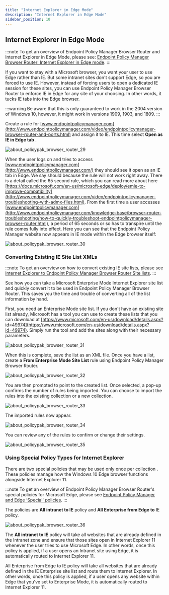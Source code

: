 ```yaml
---
title: "Internet Explorer in Edge Mode"
description: "Internet Explorer in Edge Mode"
sidebar_position: 10
---
```


## Internet Explorer in Edge Mode

:::note
To get an overview of Endpoint Policy Manager Browser Router and Internet Explorer in Edge
Mode, please see:
[Endpoint Policy Manager Browser Router: Internet Explorer in Edge mode](/docs/endpointpolicymanager/components/browserrouter/videolearningcenter/tipsandtricks/ieedgemode.md).
:::


If you want to stay with a Microsoft browser, you want your user to use Edge rather than IE. But
some intranet sites don't support Edge, so you are forced to use IE. However, instead of forcing
users to open a dedicated IE session for these sites, you can use Endpoint Policy Manager Browser
Router to enforce IE in Edge for any site of your choosing. In other words, it tucks IE tabs into
the Edge browser.

:::warning
Be aware that this is only guaranteed to work in the 2004 version of Windows 10,
however, it might work in versions 1909, 1903, and 1809.
:::


Create a rule for
[www.endpointpolicymanager.com](http://www.endpointpolicymanager.com/video/endpointpolicymanager-browser-router-and-ports.html) and
assign it to IE. This time select **Open as IE in Edge tab** .

![about_policypak_browser_router_29](/images/endpointpolicymanager/browserrouter/internetexplorer/about_endpointpolicymanager_browser_router_29.webp)

When the user logs on and tries to access [www.endpointpolicymanager.com](http://www.endpointpolicymanager.com/) they should
see it open as an IE tab in Edge. We say should because the rule will not work right away. There is
a detail called the 65 second rule, which you can read more about here
[https://docs.microsoft.com/en-us/microsoft-edge/deploy/emie-to-improve-compatibility](http://www.endpointpolicymanager.com/video/endpointpolicymanager-troubleshooting-with-admx-files.html).
From the first time a user accesses
[www.endpointpolicymanager.com](http://www.endpointpolicymanager.com/knowledge-base/browser-router-troubleshooting/how-to-quickly-troubleshoot-endpointpolicymanager-browser-router.html),
a period of 65 seconds or so has to transpire until the rule comes fully into effect. Here you can
see that the Endpoint Policy Manager website now appears in IE mode within the Edge browser itself:

![about_policypak_browser_router_30](/images/endpointpolicymanager/browserrouter/internetexplorer/about_endpointpolicymanager_browser_router_30.webp)

### Converting Existing IE Site List XMLs

:::note
To get an overview on how to convert existing IE site lists, please see
[Internet Explorer to Endpoint Policy Manager Browser Router Site lists](/docs/endpointpolicymanager/components/browserrouter/videolearningcenter/tipsandtricks/iesitelists.md).
:::


See how you can take a Microsoft Enterprise Mode Internet Explorer site list and quickly convert it
to be used in Endpoint Policy Manager Browser Router. This saves you the time and trouble of
converting all of the list information by hand.

First, you need an Enterprise Mode site list. If you don't have an existing site list already,
Microsoft has a tool you can use to create these lists that you can download at
[https://www.microsoft.com/en-us/download/details.aspx?id=49974](https://www.microsoft.com/en-us/download/details.aspx?id=49974).
Simply run the tool and add the sites along with their necessary parameters.

![about_policypak_browser_router_31](/images/endpointpolicymanager/browserrouter/internetexplorer/about_endpointpolicymanager_browser_router_31.webp)

When this is complete, save the list as an XML file. Once you have a list, create a **From
Enterprise Mode Site List** rule using Endpoint Policy Manager Browser Router.

![about_policypak_browser_router_32](/images/endpointpolicymanager/browserrouter/internetexplorer/about_endpointpolicymanager_browser_router_32.webp)

You are then prompted to point to the created list. Once selected, a pop-up confirms the number of
rules being imported. You can choose to import the rules into the existing collection or a new
collection.

![about_policypak_browser_router_33](/images/endpointpolicymanager/browserrouter/internetexplorer/about_endpointpolicymanager_browser_router_33.webp)

The imported rules now appear.

![about_policypak_browser_router_34](/images/endpointpolicymanager/browserrouter/internetexplorer/about_endpointpolicymanager_browser_router_34.webp)

You can review any of the rules to confirm or change their settings.

![about_policypak_browser_router_35](/images/endpointpolicymanager/browserrouter/internetexplorer/about_endpointpolicymanager_browser_router_35.webp)

### Using Special Policy Types for Internet Explorer

There are two special policies that may be used only once per collection . These policies manage how
the Windows 10 Edge browser functions alongside Internet Explorer 11.

:::note
To get an overview of Endpoint Policy Manager Browser Router's special policies for
Microsoft Edge, please see
[Endpoint Policy Manager and Edge ‘Special' policies](/docs/endpointpolicymanager/components/browserrouter/videolearningcenter/gettingstarted/edgespecial.md).
:::


The policies are **All intranet to IE** policy and **All Enterprise from Edge to I**E policy.

![about_policypak_browser_router_36](/images/endpointpolicymanager/browserrouter/internetexplorer/about_endpointpolicymanager_browser_router_36.webp)

The **All intranet to IE** policy will take all websites that are already defined in the Intranet
zone and ensure that those sites open in Internet Explorer 11 whenever the user tries to use
Microsoft Edge. In other words, once this policy is applied, if a user opens an Intranet site using
Edge, it is automatically routed to Internet Explorer 11.

All Enterprise from Edge to IE policy will take all websites that are already defined in the IE
Enterprise site list and route them to Internet Explorer. In other words, once this policy is
applied, if a user opens any website within Edge that you've set to Enterprise Mode, it is
automatically routed to Internet Explorer 11.
